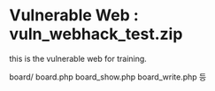 # Vulnerable Web : vuln_webhack_test.zip
this is the vulnerable web for training.

board/
    board.php
    board_show.php
    board_write.php 등



